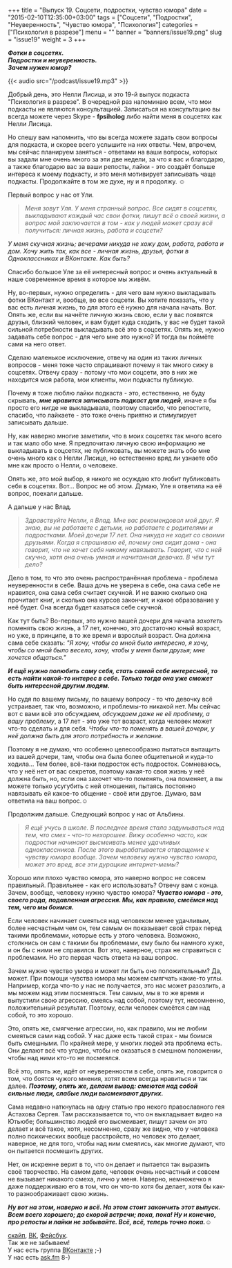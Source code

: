 +++
title = "Выпуск 19. Соцсети, подростки, чувство юмора"
date = "2015-02-10T12:35:00+03:00"
tags = ["Соцсети", "Подростки", "Неуверенность", "Чувство юмора", "Психология"]
categories = ["Психология в разрезе"]
menu = ""
banner = "banners/issue19.png"
slug = "issue19"
weight = 3
+++

***Фотки в соцсетях.***<br>
***Подростки и неуверенность.***<br>
***Зачем нужен юмор?***<br>

{{< audio src="/podcast/issue19.mp3" >}}

Добрый день, это Нелли Лисица, и это 19-й выпуск подкаста "Психология в разрезе". В очередной раз напоминаю всем, что мои подкасты не являются консультацией. Записаться на консультацию вы всегда можете через Skype - **fpsiholog** либо найти меня в соцсетях как Нелли Лисица. 

Но спешу вам напомнить, что вы всегда можете задать свои вопросы для подкаста, и скорее всего услышите на них ответы. Чем, впрочем, мы сейчас планируем заняться - ответами на ваши вопросы, которых вы задали мне очень много за эти две недели, за что я вас и благодарю, а также благодарю вас за ваши репосты, лайки - это создаёт больше интереса к моему подкасту, и это меня мотивирует записывать чаще подкасты. Продолжайте в том же духе, ну и я продолжу. ☺
<!--more-->

Первый вопрос у нас от Ули.

>*Меня зовут Уля. У меня странный вопрос. Все сидят в соцсетях, выкладывают каждый час свои фотки, пишут всё о своей жизни, а вопрос мой заключается в том - как у людей может сразу всё получиться: личная жизнь, работа и соцсети?*
>
*У меня скучная жизнь; вечерами никуда не хожу дом, работа, работа и дом. Хочу жить так, как все - личная жизнь, друзья, фотки в Одноклассниках и ВКонтакте. Как быть?*

Спасибо большое Уле за её интересный вопрос и очень актуальный в наше современное время в которое мы живём.

Ну, во-первых, нужно определить - для чего вам нужно выкладывать фотки ВКонтакт и, вообще, во все соцсети. Вы хотите показать, что у вас есть личная жизнь, то для этого её нужно для начала начать. Вот. Опять же, если вы начнёте личную жизнь свою, если у вас появятся друзья, близкий человек, и вам будет куда сходить, у вас не будет такой сильной потребности выкладывать всё это в соцсетях. Опять же, нужно задавать себе вопрос - для чего мне это нужно? И тогда вы поймёте сами на него ответ. 

Сделаю маленькое исключение, отвечу на один из таких личных вопросов - меня тоже часто спрашивают почему я так много сижу в соцсетях. Отвечу сразу - потому что мои соцсети, это в них же находится моя работа, мои клиенты, мои подкасты публикую. 

Почему я тоже люблю лайки подкаста - это, естественно, не буду скрывать, ***мне нравится записывать подкаст для людей***, иначе я бы просто его нигде не выкладывала, поэтому спасибо, что репостите, спасибо, что лайкаете - это тоже очень приятно и стимулирует записывать дальше. 

Ну, как наверно многие заметили, что в моих соцсетях так много всего и так мало обо мне. Я предпочитаю личную свою информацию не выкладывать в соцсетях, не публиковать, вы можете знать обо мне очень много как о Нелли Лисице, но естественно вряд ли узнаете обо мне как просто о Нелли, о человеке. 

Опять же, это мой выбор, я никого не осуждаю кто любит публиковать себя в соцсетях. Вот… Вопрос не об этом. Думаю, Уле я ответила на её вопрос, поехали дальше. 

А дальше у нас Влад.

>*Здравствуйте Нелли, я Влад. Мне вас рекомендовал мой друг. Я знаю, вы не работаете с детьми, но работаете с родителями и подростками. Моей дочери 17 лет. Она никуда не ходит со своими друзьями. Когда я спрашиваю её, почему она сидит дома - она говорит, что не хочет себя никому навязывать. Говорит, что с ней скучно, хотя она очень умная и начитанная девочка. В чём тут дело?*

Дело в том, то что это очень распространённая проблема - проблема неуверенности в себе. Ваша дочь не уверена в себе, она сама себе не нравится, она сама себя считает скучной. И не важно сколько она прочитает книг, и сколько она курсов закончит, и какое образование у неё будет. Она всегда будет казаться себе скучной. 

Как тут быть? Во-первых, это нужно вашей дочери для начала *захотеть* поменять свою жизнь, а 17 лет, конечно, это достаточно юный возраст, но уже, в принципе, в то же время и взрослый возраст. Она должна сама себе сказать: *"Я хочу, чтобы со мной было интересно, я хочу, чтобы со мной было весело, хочу, чтобы у меня были друзья; мне хочется общаться."*

***И ещё нужно полюбить саму себя, стать самой себе интересной, то есть найти какой-то интерес в себе. Только тогда она уже сможет быть интересной другим людям.***

Но судя по вашему письму, по вашему вопросу - то что девочку всё устраивает, так что, возможно, и проблемы-то никакой нет. Мы сейчас вот с вами всё это обсуждаем, *обсуждаем даже не её проблему, а вашу проблему*, а 17 лет - это уже тот возраст, когда человек может что-то сделать и для себя. *Чтобы что-то поменять в вашей дочери, у неё должна быть для этого потребность и желание.* 

Поэтому я не думаю, что особенно целесообразно пытаться вытащить из вашей дочери, там, чтобы она была более общительной и куда-то ходила… Тем более, всё-таки подросток есть подросток. Сомневаюсь, что у неё нет от вас секретов, поэтому какая-то своя жизнь у неё должна быть, но, если она захочет что-то поменять, она поменяет, а вы можете только усугубить с ней отношения, пытаясь постоянно навязывать ей какое-то общение - своё или другое. Думаю, вам ответила на ваш вопрос.☺

Продолжим дальше. Следующий вопрос у нас от Альбины.

>*Я ещё учусь в школе. В последнее время стала задумываться над тем, что смех - что-то нехорошее. Вижу особенно часто, как подростки начинают высмеивать менее удачливых одноклассников. После этого вырабатывается отвращение к чувству юмора вообще. Зачем человеку нужно чувство юмора, может это вред, все эти дурацкие интернет-мемы?*

Хорошо или плохо чувство юмора, это наверно вопрос не совсем правильный. Правильнее - как его использовать? Отвечу вам с конца. Зачем, вообще, человеку нужно чувство юмора? ***Чувство юмора - это, своего рода, подавленная агрессия. Мы, как правило, смеёмся над тем, чего мы боимся.***

Если человек начинает смеяться над человеком менее удачливым, более несчастным чем он, тем самым он показывает свой страх перед такими проблемами, которые есть у этого человека. Возможно, столкнись он сам с такими бы проблемами, ему было бы намного хуже, и он бы с ними не справился. Вот это, наверное, страх не справиться с проблемами. Но это первая часть ответа на ваш вопрос. 

Зачем нужно чувство умора и может ли быть оно положительным? Да, может. При помощи чувства юмора мы можем смягчать какие-то углы. Например, когда что-то у нас не получается, это нас может разозлить, а мы можем над этим посмеяться. Тем самым, мы в то же время и выпустили свою агрессию, смеясь над собой, поэтому тут, несомненно, положительный результат. Поэтому, если человек смеётся сам над собой, то это хорошо. 

Это, опять же, смягчение агрессии, но, как правило, мы не любим смеяться сами над собой. У нас даже есть такой страх - мы боимся быть смешными. По крайней мере, у многих людей эта проблема есть. Они делают всё что угодно, чтобы не оказаться в смешном положении, чтобы над ними кто-то не посмеялся. 

Всё это, опять же, идёт от неуверенности в себе, опять же, говорится о том, что боятся чужого мнения, хотят всем всегда нравиться и так далее. ***Поэтому, опять же, делаем вывод: смеются над собой сильные люди, слабые люди высмеивают других.***

Сама недавно наткнулась на одну статью про некого православного гея Астахова Сергея. Там рассказывается то, что он выкладывает видео на Ютьюбе; большинство людей его высмеивает, пишут зачем он это делает и всё такое, хотя, несомненно, сразу же видно, что у человека полно психических вообще расстройств, но человек это делает, наверное, не для того, чтобы над ним смеялись, как многие думают, что он пытается посмешить других. 

Нет, он искренне верит в то, что он делает и пытается так выразить своё творчество. На самом деле, человек очень несчастный и совсем не вызывает никакого смеха, лично у меня. Наверно, немножечко я даже поддерживаю его в том, что он что-то хотя бы делает, хотя бы как-то разноображивает свою жизнь. 

***Ну вот на этом, наверно и всё. На этом стоит закончить этот выпуск. Всем всего хорошего; до скорой встречи; пока, пока! Ну и конечно, про репосты и лайки не забывайте. Всё, всё, теперь точно пока.***☺


<a href="skype:fpsiholog?userinfo">скайп</a>, <a href="https://vk.com/sunnybunnyf">ВК</a>, <a href="https://www.facebook.com/SunnyBunnyF">Фейсбук</a>.<br>
Так же не забываем!<br>
У нас есть группа <a href="https://vk.com/fpsiholog">ВКонтакте</a> ;-)<br>
У нас есть <a href="http://ask.fm/fpsiholog">ask.fm</a> 8-)